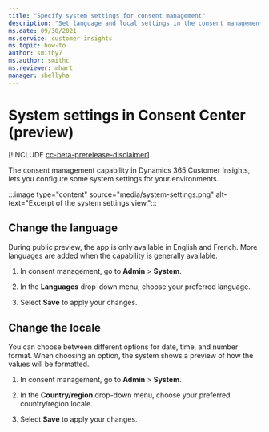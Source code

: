 ```yaml
---
title: "Specify system settings for consent management"
description: "Set language and local settings in the consent management capability of Customer Insights."
ms.date: 09/30/2021
ms.service: customer-insights
ms.topic: how-to
author: smithy7
ms.author: smithc
ms.reviewer: mhart
manager: shellyha
---
```


# System settings in Consent Center (preview)

[!INCLUDE [cc-beta-prerelease-disclaimer](includes/cc-beta-prerelease-disclaimer.md)]

The consent management capability in Dynamics 365 Customer Insights, lets you configure some system settings for your environments. 

:::image type="content" source="media/system-settings.png" alt-text="Excerpt of the system settings view.":::

## Change the language

During public preview, the app is only available in English and French. More languages are added when the capability is generally available. 

1. In consent management, go to **Admin** > **System**.

1. In the **Languages** drop-down menu, choose your preferred language. 

1. Select **Save** to apply your changes.

## Change the locale

You can choose between different options for date, time, and number format. When choosing an option, the system shows a preview of how the values will be formatted.

1. In consent management, go to **Admin** > **System**.

1. In the **Country/region** drop-down menu, choose your preferred country/region locale. 

1. Select **Save** to apply your changes.

